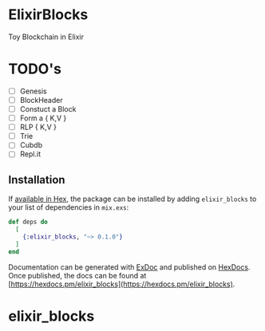 # ElixirBlocks
  Toy Blockchain in Elixir

# TODO's
- [ ] Genesis
- [ ] BlockHeader
- [ ] Constuct a Block
- [ ] Form a { K,V }
- [ ] RLP { K,V }
- [ ] Trie
- [ ] Cubdb
- [ ] Repl.it

## Installation

If [available in Hex](https://hex.pm/docs/publish), the package can be installed
by adding `elixir_blocks` to your list of dependencies in `mix.exs`:

```elixir
def deps do
  [
    {:elixir_blocks, "~> 0.1.0"}
  ]
end
```

Documentation can be generated with [ExDoc](https://github.com/elixir-lang/ex_doc)
and published on [HexDocs](https://hexdocs.pm). Once published, the docs can
be found at [https://hexdocs.pm/elixir_blocks](https://hexdocs.pm/elixir_blocks).

# elixir_blocks
